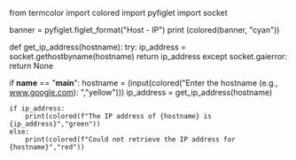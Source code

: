 from termcolor import colored
import pyfiglet
import socket

banner = pyfiglet.figlet_format("Host - IP")
print (colored(banner, "cyan"))

def get_ip_address(hostname):
    try:
        ip_address = socket.gethostbyname(hostname)
        return ip_address
    except socket.gaierror:
        return None

if __name__ == "__main__":
    hostname = (input(colored("Enter the hostname (e.g., www.google.com): ","yellow")))
    ip_address = get_ip_address(hostname)
    
    if ip_address:
        print(colored(f"The IP address of {hostname} is {ip_address}","green"))
    else:
        print(colored(f"Could not retrieve the IP address for {hostname}","red"))
